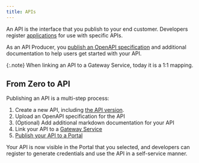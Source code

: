 ```yaml
---
title: APIs
---
```


An API is the interface that you publish to your end customer. Developers register [applications](../access-and-approvals/applications) for use with specific APIs.

As an API Producer, you [publish an OpenAPI specification](../portals/publishing) and additional documentation to help users get started with your API.

{:.note}
When linking an API to a Gateway Service, today it is a 1:1 mapping. 
<!-- TODO: composition once we commit to deliver
In the future you will be able to define an API as a subset of the endpoints available within a Service, or compose an API using multiple Services.
-->

## From Zero to API

Publishing an API is a multi-step process:

1. Create a new API, including [the API version](versioning).
2. Upload an OpenAPI specification for the API
3. (Optional) Add additional markdown documentation for your API
4. Link your API to a [Gateway Service](gateway-service-link)
5. [Publish your API to a Portal](portals/publishing)

Your API is now visible in the Portal that you selected, and developers can register to generate credentials and use the API in a self-service manner.